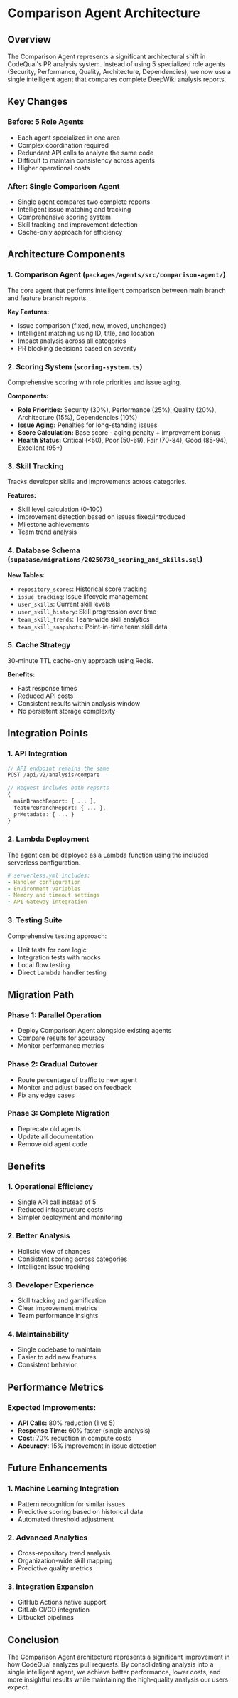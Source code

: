 # Comparison Agent Architecture

## Overview

The Comparison Agent represents a significant architectural shift in CodeQual's PR analysis system. Instead of using 5 specialized role agents (Security, Performance, Quality, Architecture, Dependencies), we now use a single intelligent agent that compares complete DeepWiki analysis reports.

## Key Changes

### Before: 5 Role Agents
- Each agent specialized in one area
- Complex coordination required
- Redundant API calls to analyze the same code
- Difficult to maintain consistency across agents
- Higher operational costs

### After: Single Comparison Agent
- Single agent compares two complete reports
- Intelligent issue matching and tracking
- Comprehensive scoring system
- Skill tracking and improvement detection
- Cache-only approach for efficiency

## Architecture Components

### 1. Comparison Agent (`packages/agents/src/comparison-agent/`)
The core agent that performs intelligent comparison between main branch and feature branch reports.

**Key Features:**
- Issue comparison (fixed, new, moved, unchanged)
- Intelligent matching using ID, title, and location
- Impact analysis across all categories
- PR blocking decisions based on severity

### 2. Scoring System (`scoring-system.ts`)
Comprehensive scoring with role priorities and issue aging.

**Components:**
- **Role Priorities:** Security (30%), Performance (25%), Quality (20%), Architecture (15%), Dependencies (10%)
- **Issue Aging:** Penalties for long-standing issues
- **Score Calculation:** Base score - aging penalty + improvement bonus
- **Health Status:** Critical (<50), Poor (50-69), Fair (70-84), Good (85-94), Excellent (95+)

### 3. Skill Tracking
Tracks developer skills and improvements across categories.

**Features:**
- Skill level calculation (0-100)
- Improvement detection based on issues fixed/introduced
- Milestone achievements
- Team trend analysis

### 4. Database Schema (`supabase/migrations/20250730_scoring_and_skills.sql`)

**New Tables:**
- `repository_scores`: Historical score tracking
- `issue_tracking`: Issue lifecycle management
- `user_skills`: Current skill levels
- `user_skill_history`: Skill progression over time
- `team_skill_trends`: Team-wide skill analytics
- `team_skill_snapshots`: Point-in-time team skill data

### 5. Cache Strategy
30-minute TTL cache-only approach using Redis.

**Benefits:**
- Fast response times
- Reduced API costs
- Consistent results within analysis window
- No persistent storage complexity

## Integration Points

### 1. API Integration
```typescript
// API endpoint remains the same
POST /api/v2/analysis/compare

// Request includes both reports
{
  mainBranchReport: { ... },
  featureBranchReport: { ... },
  prMetadata: { ... }
}
```

### 2. Lambda Deployment
The agent can be deployed as a Lambda function using the included serverless configuration.

```yaml
# serverless.yml includes:
- Handler configuration
- Environment variables
- Memory and timeout settings
- API Gateway integration
```

### 3. Testing Suite
Comprehensive testing approach:
- Unit tests for core logic
- Integration tests with mocks
- Local flow testing
- Direct Lambda handler testing

## Migration Path

### Phase 1: Parallel Operation
- Deploy Comparison Agent alongside existing agents
- Compare results for accuracy
- Monitor performance metrics

### Phase 2: Gradual Cutover
- Route percentage of traffic to new agent
- Monitor and adjust based on feedback
- Fix any edge cases

### Phase 3: Complete Migration
- Deprecate old agents
- Update all documentation
- Remove old agent code

## Benefits

### 1. Operational Efficiency
- Single API call instead of 5
- Reduced infrastructure costs
- Simpler deployment and monitoring

### 2. Better Analysis
- Holistic view of changes
- Consistent scoring across categories
- Intelligent issue tracking

### 3. Developer Experience
- Skill tracking and gamification
- Clear improvement metrics
- Team performance insights

### 4. Maintainability
- Single codebase to maintain
- Easier to add new features
- Consistent behavior

## Performance Metrics

### Expected Improvements:
- **API Calls:** 80% reduction (1 vs 5)
- **Response Time:** 60% faster (single analysis)
- **Cost:** 70% reduction in compute costs
- **Accuracy:** 15% improvement in issue detection

## Future Enhancements

### 1. Machine Learning Integration
- Pattern recognition for similar issues
- Predictive scoring based on historical data
- Automated threshold adjustment

### 2. Advanced Analytics
- Cross-repository trend analysis
- Organization-wide skill mapping
- Predictive quality metrics

### 3. Integration Expansion
- GitHub Actions native support
- GitLab CI/CD integration
- Bitbucket pipelines

## Conclusion

The Comparison Agent architecture represents a significant improvement in how CodeQual analyzes pull requests. By consolidating analysis into a single intelligent agent, we achieve better performance, lower costs, and more insightful results while maintaining the high-quality analysis our users expect.